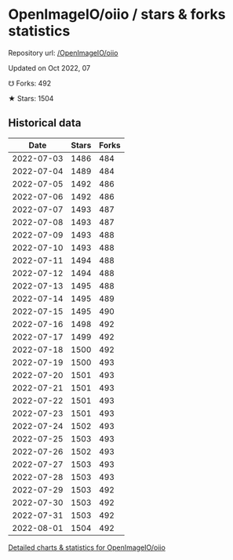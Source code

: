 # OpenImageIO/oiio / stars & forks statistics

Repository url: [/OpenImageIO/oiio](https://github.com/OpenImageIO/oiio)

Updated on Oct 2022, 07

☋ Forks: 492

★ Stars: 1504

## Historical data
| Date | Stars | Forks |
|------|-------|-------|
| 2022-07-03 | 1486 | 484 | 
| 2022-07-04 | 1489 | 484 | 
| 2022-07-05 | 1492 | 486 | 
| 2022-07-06 | 1492 | 486 | 
| 2022-07-07 | 1493 | 487 | 
| 2022-07-08 | 1493 | 487 | 
| 2022-07-09 | 1493 | 488 | 
| 2022-07-10 | 1493 | 488 | 
| 2022-07-11 | 1494 | 488 | 
| 2022-07-12 | 1494 | 488 | 
| 2022-07-13 | 1495 | 488 | 
| 2022-07-14 | 1495 | 489 | 
| 2022-07-15 | 1495 | 490 | 
| 2022-07-16 | 1498 | 492 | 
| 2022-07-17 | 1499 | 492 | 
| 2022-07-18 | 1500 | 492 | 
| 2022-07-19 | 1500 | 493 | 
| 2022-07-20 | 1501 | 493 | 
| 2022-07-21 | 1501 | 493 | 
| 2022-07-22 | 1501 | 493 | 
| 2022-07-23 | 1501 | 493 | 
| 2022-07-24 | 1502 | 493 | 
| 2022-07-25 | 1503 | 493 | 
| 2022-07-26 | 1502 | 493 | 
| 2022-07-27 | 1503 | 493 | 
| 2022-07-28 | 1503 | 493 | 
| 2022-07-29 | 1503 | 492 | 
| 2022-07-30 | 1503 | 492 | 
| 2022-07-31 | 1503 | 492 | 
| 2022-08-01 | 1504 | 492 | 


[Detailed charts & statistics for OpenImageIO/oiio](https://reviewgithub.com/rep/OpenImageIO/oiio)
